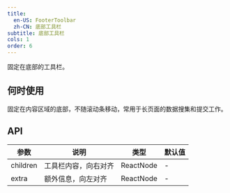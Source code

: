 ```yaml
---
title:
  en-US: FooterToolbar
  zh-CN: 底部工具栏
subtitle: 底部工具栏
cols: 1
order: 6
---
```


固定在底部的工具栏。

## 何时使用

固定在内容区域的底部，不随滚动条移动，常用于长页面的数据搜集和提交工作。

## API

参数 | 说明 | 类型 | 默认值
----|------|-----|------
children | 工具栏内容，向右对齐 | ReactNode | -
extra | 额外信息，向左对齐 | ReactNode | -
